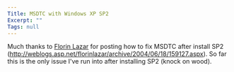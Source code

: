 ```yaml
---
Title: MSDTC with Windows XP SP2
Excerpt: ""
Tags: null
---
```

<p>Much thanks to <a id="Comments.ascx_CommentList__ctl10_NameLink" href="http://blogs.msdn.com/florinlazar" target="_blank">Florin Lazar</a> for posting how to fix MSDTC after install SP2 (<a href="http://weblogs.asp.net/florinlazar/archive/2004/06/18/159127.aspx">http://weblogs.asp.net/florinlazar/archive/2004/06/18/159127.aspx</a>). So far this is the only issue I've run into after installing SP2 (knock on wood).</p>